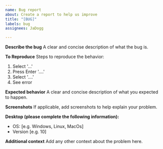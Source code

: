 ```yaml
---
name: Bug report
about: Create a report to help us improve
title: "[BUG]"
labels: bug
assignees: JaDogg

---
```


**Describe the bug**
A clear and concise description of what the bug is.

**To Reproduce**
Steps to reproduce the behavior:
1. Select '...'
2. Press Enter '....'
3. Select '....'
4. See error

**Expected behavior**
A clear and concise description of what you expected to happen.

**Screenshots**
If applicable, add screenshots to help explain your problem.

**Desktop (please complete the following information):**
 - OS: [e.g. Windows, Linux, MacOs]
 - Version [e.g. 10]

**Additional context**
Add any other context about the problem here.

